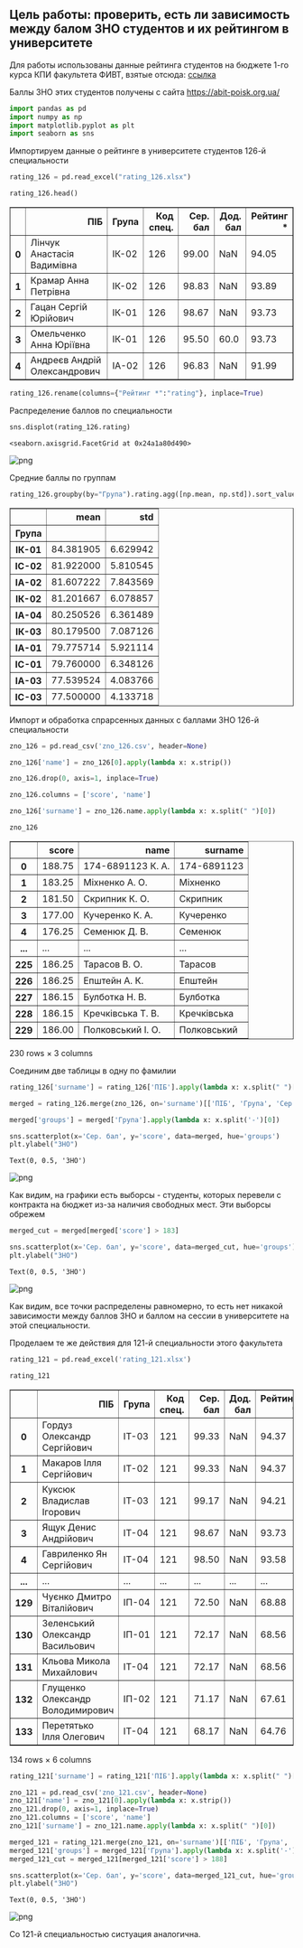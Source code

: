 ## Цель работы: проверить, есть ли зависимость между балом ЗНО студентов и их рейтингом в университете

Для работы использованы данные рейтинга студентов на бюджете 1-го курса КПИ факультета ФИВТ, взятые отсюда: [ссылка](https://dnvr.kpi.ua/wp-content/uploads/2021/02/2020-2021-1-%D0%A0%D0%B5%D0%B9%D1%82%D0%B8%D0%BD%D0%B3-%D0%A4%D0%86%D0%9E%D0%A2.pdf)

Баллы ЗНО этих студентов получены с сайта https://abit-poisk.org.ua/


```python
import pandas as pd
import numpy as np
import matplotlib.pyplot as plt
import seaborn as sns
```

Импортируем данные о рейтинге в университете студентов 126-й специальности


```python
rating_126 = pd.read_excel("rating_126.xlsx")
```


```python
rating_126.head()
```




<div>
<style scoped>
    .dataframe tbody tr th:only-of-type {
        vertical-align: middle;
    }

    .dataframe tbody tr th {
        vertical-align: top;
    }

    .dataframe thead th {
        text-align: right;
    }
</style>
<table border="1" class="dataframe">
  <thead>
    <tr style="text-align: right;">
      <th></th>
      <th>ПІБ</th>
      <th>Група</th>
      <th>Код спец.</th>
      <th>Сер. бал</th>
      <th>Дод. бал</th>
      <th>Рейтинг *</th>
    </tr>
  </thead>
  <tbody>
    <tr>
      <th>0</th>
      <td>Лінчук Анастасія  Вадимівна</td>
      <td>ІК-02</td>
      <td>126</td>
      <td>99.00</td>
      <td>NaN</td>
      <td>94.05</td>
    </tr>
    <tr>
      <th>1</th>
      <td>Крамар Анна  Петрівна</td>
      <td>ІК-02</td>
      <td>126</td>
      <td>98.83</td>
      <td>NaN</td>
      <td>93.89</td>
    </tr>
    <tr>
      <th>2</th>
      <td>Гацан Сергій  Юрійович</td>
      <td>ІК-01</td>
      <td>126</td>
      <td>98.67</td>
      <td>NaN</td>
      <td>93.73</td>
    </tr>
    <tr>
      <th>3</th>
      <td>Омельченко Анна  Юріївна</td>
      <td>ІК-01</td>
      <td>126</td>
      <td>95.50</td>
      <td>60.0</td>
      <td>93.73</td>
    </tr>
    <tr>
      <th>4</th>
      <td>Андреєв Андрій  Олександрович</td>
      <td>ІА-02</td>
      <td>126</td>
      <td>96.83</td>
      <td>NaN</td>
      <td>91.99</td>
    </tr>
  </tbody>
</table>
</div>




```python
rating_126.rename(columns={"Рейтинг *":"rating"}, inplace=True)
```

Распределение баллов по специальности


```python
sns.displot(rating_126.rating)
```




    <seaborn.axisgrid.FacetGrid at 0x24a1a80d490>




    
![png](img/output_8_1.png)
    


Средние баллы по группам


```python
rating_126.groupby(by="Група").rating.agg([np.mean, np.std]).sort_values(by="mean", ascending=False)
```




<div>
<style scoped>
    .dataframe tbody tr th:only-of-type {
        vertical-align: middle;
    }

    .dataframe tbody tr th {
        vertical-align: top;
    }

    .dataframe thead th {
        text-align: right;
    }
</style>
<table border="1" class="dataframe">
  <thead>
    <tr style="text-align: right;">
      <th></th>
      <th>mean</th>
      <th>std</th>
    </tr>
    <tr>
      <th>Група</th>
      <th></th>
      <th></th>
    </tr>
  </thead>
  <tbody>
    <tr>
      <th>ІК-01</th>
      <td>84.381905</td>
      <td>6.629942</td>
    </tr>
    <tr>
      <th>ІС-02</th>
      <td>81.922000</td>
      <td>5.810545</td>
    </tr>
    <tr>
      <th>ІА-02</th>
      <td>81.607222</td>
      <td>7.843569</td>
    </tr>
    <tr>
      <th>ІК-02</th>
      <td>81.201667</td>
      <td>6.078857</td>
    </tr>
    <tr>
      <th>ІА-04</th>
      <td>80.250526</td>
      <td>6.361489</td>
    </tr>
    <tr>
      <th>ІК-03</th>
      <td>80.179500</td>
      <td>7.087126</td>
    </tr>
    <tr>
      <th>ІА-01</th>
      <td>79.775714</td>
      <td>5.921114</td>
    </tr>
    <tr>
      <th>ІС-01</th>
      <td>79.760000</td>
      <td>6.348126</td>
    </tr>
    <tr>
      <th>ІА-03</th>
      <td>77.539524</td>
      <td>4.083766</td>
    </tr>
    <tr>
      <th>ІС-03</th>
      <td>77.500000</td>
      <td>4.133718</td>
    </tr>
  </tbody>
</table>
</div>



Импорт и обработка спрарсенных данных с баллами ЗНО 126-й специальности


```python
zno_126 = pd.read_csv('zno_126.csv', header=None)

zno_126['name'] = zno_126[0].apply(lambda x: x.strip())

zno_126.drop(0, axis=1, inplace=True)

zno_126.columns = ['score', 'name']

zno_126['surname'] = zno_126.name.apply(lambda x: x.split(" ")[0])
```


```python
zno_126
```




<div>
<style scoped>
    .dataframe tbody tr th:only-of-type {
        vertical-align: middle;
    }

    .dataframe tbody tr th {
        vertical-align: top;
    }

    .dataframe thead th {
        text-align: right;
    }
</style>
<table border="1" class="dataframe">
  <thead>
    <tr style="text-align: right;">
      <th></th>
      <th>score</th>
      <th>name</th>
      <th>surname</th>
    </tr>
  </thead>
  <tbody>
    <tr>
      <th>0</th>
      <td>188.75</td>
      <td>174-6891123 К. А.</td>
      <td>174-6891123</td>
    </tr>
    <tr>
      <th>1</th>
      <td>183.25</td>
      <td>Міхненко А. О.</td>
      <td>Міхненко</td>
    </tr>
    <tr>
      <th>2</th>
      <td>181.50</td>
      <td>Скрипник К. О.</td>
      <td>Скрипник</td>
    </tr>
    <tr>
      <th>3</th>
      <td>177.00</td>
      <td>Кучеренко К. А.</td>
      <td>Кучеренко</td>
    </tr>
    <tr>
      <th>4</th>
      <td>176.25</td>
      <td>Семенюк Д. В.</td>
      <td>Семенюк</td>
    </tr>
    <tr>
      <th>...</th>
      <td>...</td>
      <td>...</td>
      <td>...</td>
    </tr>
    <tr>
      <th>225</th>
      <td>186.25</td>
      <td>Тарасов В. О.</td>
      <td>Тарасов</td>
    </tr>
    <tr>
      <th>226</th>
      <td>186.25</td>
      <td>Епштейн А. К.</td>
      <td>Епштейн</td>
    </tr>
    <tr>
      <th>227</th>
      <td>186.15</td>
      <td>Булботка Н. В.</td>
      <td>Булботка</td>
    </tr>
    <tr>
      <th>228</th>
      <td>186.15</td>
      <td>Кречківська Т. В.</td>
      <td>Кречківська</td>
    </tr>
    <tr>
      <th>229</th>
      <td>186.00</td>
      <td>Полковський І. О.</td>
      <td>Полковський</td>
    </tr>
  </tbody>
</table>
<p>230 rows × 3 columns</p>
</div>



Соединим две таблицы в одну по фамилии


```python
rating_126['surname'] = rating_126['ПІБ'].apply(lambda x: x.split(" ")[0])

merged = rating_126.merge(zno_126, on='surname')[['ПІБ', 'Група', 'Сер. бал', 'score']]

merged['groups'] = merged['Група'].apply(lambda x: x.split('-')[0])
```


```python
sns.scatterplot(x='Сер. бал', y='score', data=merged, hue='groups')
plt.ylabel("ЗНО")
```




    Text(0, 0.5, 'ЗНО')




    
![png](img/output_16_1.png)
    


Как видим, на графики есть выборсы - студенты, которых перевели с контракта на бюджет из-за наличия свободных мест. Эти выборсы обрежем


```python
merged_cut = merged[merged['score'] > 183]
```


```python
sns.scatterplot(x='Сер. бал', y='score', data=merged_cut, hue='groups')
plt.ylabel("ЗНО")
```




    Text(0, 0.5, 'ЗНО')




    
![png](img/output_19_1.png)
    


Как видим, все точки распределены равномерно, то есть нет никакой зависимости между баллов ЗНО и баллом на сессии в университете на этой специальности.

Проделаем те же действия для 121-й специальности этого факультета


```python
rating_121 = pd.read_excel('rating_121.xlsx')
```


```python
rating_121
```




<div>
<style scoped>
    .dataframe tbody tr th:only-of-type {
        vertical-align: middle;
    }

    .dataframe tbody tr th {
        vertical-align: top;
    }

    .dataframe thead th {
        text-align: right;
    }
</style>
<table border="1" class="dataframe">
  <thead>
    <tr style="text-align: right;">
      <th></th>
      <th>ПІБ</th>
      <th>Група</th>
      <th>Код спец.</th>
      <th>Сер. бал</th>
      <th>Дод. бал</th>
      <th>Рейтинг *</th>
    </tr>
  </thead>
  <tbody>
    <tr>
      <th>0</th>
      <td>Гордуз Олександр  Сергійович</td>
      <td>ІТ-03</td>
      <td>121</td>
      <td>99.33</td>
      <td>NaN</td>
      <td>94.37</td>
    </tr>
    <tr>
      <th>1</th>
      <td>Макаров Ілля  Сергійович</td>
      <td>ІТ-02</td>
      <td>121</td>
      <td>99.33</td>
      <td>NaN</td>
      <td>94.37</td>
    </tr>
    <tr>
      <th>2</th>
      <td>Куксюк Владислав  Ігорович</td>
      <td>ІТ-03</td>
      <td>121</td>
      <td>99.17</td>
      <td>NaN</td>
      <td>94.21</td>
    </tr>
    <tr>
      <th>3</th>
      <td>Ящук Денис  Андрійович</td>
      <td>ІТ-04</td>
      <td>121</td>
      <td>98.67</td>
      <td>NaN</td>
      <td>93.73</td>
    </tr>
    <tr>
      <th>4</th>
      <td>Гавриленко Ян  Сергійович</td>
      <td>ІТ-04</td>
      <td>121</td>
      <td>98.50</td>
      <td>NaN</td>
      <td>93.58</td>
    </tr>
    <tr>
      <th>...</th>
      <td>...</td>
      <td>...</td>
      <td>...</td>
      <td>...</td>
      <td>...</td>
      <td>...</td>
    </tr>
    <tr>
      <th>129</th>
      <td>Чуєнко Дмитро  Віталійович</td>
      <td>ІП-04</td>
      <td>121</td>
      <td>72.50</td>
      <td>NaN</td>
      <td>68.88</td>
    </tr>
    <tr>
      <th>130</th>
      <td>Зеленський Олександр  Васильович</td>
      <td>ІП-01</td>
      <td>121</td>
      <td>72.17</td>
      <td>NaN</td>
      <td>68.56</td>
    </tr>
    <tr>
      <th>131</th>
      <td>Кльова Микола  Михайлович</td>
      <td>ІТ-04</td>
      <td>121</td>
      <td>72.17</td>
      <td>NaN</td>
      <td>68.56</td>
    </tr>
    <tr>
      <th>132</th>
      <td>Глущенко Олександр  Володимирович</td>
      <td>ІП-02</td>
      <td>121</td>
      <td>71.17</td>
      <td>NaN</td>
      <td>67.61</td>
    </tr>
    <tr>
      <th>133</th>
      <td>Перетятько Ілля  Олегович</td>
      <td>ІТ-04</td>
      <td>121</td>
      <td>68.17</td>
      <td>NaN</td>
      <td>64.76</td>
    </tr>
  </tbody>
</table>
<p>134 rows × 6 columns</p>
</div>




```python
rating_121['surname'] = rating_121['ПІБ'].apply(lambda x: x.split(" ")[0])
```


```python
zno_121 = pd.read_csv('zno_121.csv', header=None)
zno_121['name'] = zno_121[0].apply(lambda x: x.strip())
zno_121.drop(0, axis=1, inplace=True)
zno_121.columns = ['score', 'name']
zno_121['surname'] = zno_121.name.apply(lambda x: x.split(" ")[0])
```


```python
merged_121 = rating_121.merge(zno_121, on='surname')[['ПІБ', 'Група', 'Сер. бал', 'score']]
merged_121['groups'] = merged_121['Група'].apply(lambda x: x.split('-')[0])
merged_121_cut = merged_121[merged_121['score'] > 188]
```


```python
sns.scatterplot(x='Сер. бал', y='score', data=merged_121_cut, hue='groups')
plt.ylabel("ЗНО")
```




    Text(0, 0.5, 'ЗНО')




    
![png](img/output_27_1.png)
    


Со 121-й специальностью систуация аналогична.
